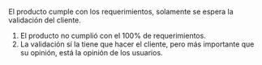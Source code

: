 El producto cumple con los requerimientos, solamente se espera la validación del cliente.


1. El producto no cumplió con el 100% de requerimientos.
2. La validación sí la tiene que hacer el cliente, pero más importante que su opinión, está la opinión de los usuarios. 
